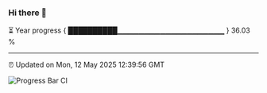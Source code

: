 ### Hi there 👋

⏳ Year progress { ██████████▁▁▁▁▁▁▁▁▁▁▁▁▁▁▁▁▁▁▁▁ } 36.03 %

---

⏰ Updated on Mon, 12 May 2025 12:39:56 GMT

![Progress Bar CI](https://github.com/liununu/liununu/workflows/Progress%20Bar%20CI/badge.svg)
